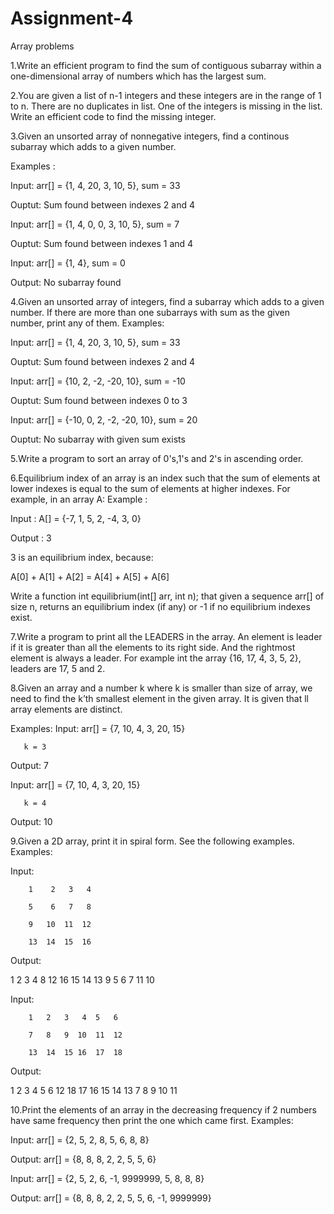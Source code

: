 # Assignment-4
Array problems

1.Write an efficient program to find the sum of contiguous subarray within a one-dimensional array of numbers which has the largest sum.

2.You are given a list of n-1 integers and these integers are in the range of 1 to n. There are no duplicates in list. One of the integers is missing in the list. Write an efficient code to find the missing integer.

3.Given an unsorted array of nonnegative integers, find a continous subarray which adds to a given number.

Examples :

Input: arr[] = {1, 4, 20, 3, 10, 5}, sum = 33

Ouptut: Sum found between indexes 2 and 4 

Input: arr[] = {1, 4, 0, 0, 3, 10, 5}, sum = 7

Ouptut: Sum found between indexes 1 and 4 

Input: arr[] = {1, 4}, sum = 0

Output: No subarray found 

4.Given an unsorted array of integers, find a subarray which adds to a given number. If there are more than one subarrays with sum as the given number, print any of them.
Examples:

Input: arr[] = {1, 4, 20, 3, 10, 5}, sum = 33

Ouptut: Sum found between indexes 2 and 4 

Input: arr[] = {10, 2, -2, -20, 10}, sum = -10

Ouptut: Sum found between indexes 0 to 3 

Input: arr[] = {-10, 0, 2, -2, -20, 10}, sum = 20

Ouptut: No subarray with given sum exists

5.Write a program to sort an array of 0's,1's and 2's in ascending order.

6.Equilibrium index of an array is an index such that the sum of elements at lower indexes is equal to the sum of elements at higher indexes. For example, in an array A:
Example :

Input : A[] = {-7, 1, 5, 2, -4, 3, 0}

Output : 3

3 is an equilibrium index, because:

A[0] + A[1] + A[2]  =  A[4] + A[5] + A[6]

Write a function int equilibrium(int[] arr, int n); that given a sequence arr[] of size n, returns an equilibrium index (if any) or -1 if no equilibrium indexes exist.

7.Write a program to print all the LEADERS in the array. An element is leader if it is greater than all the elements to its right side. And the rightmost element is always a leader. For example int the array {16, 17, 4, 3, 5, 2}, leaders are 17, 5 and 2.

8.Given an array and a number k where k is smaller than size of array, we need to find the k’th smallest element in the given array. It is given that ll array elements are distinct.
 

Examples:
Input: arr[] = {7, 10, 4, 3, 20, 15}

       k = 3

Output: 7 

Input: arr[] = {7, 10, 4, 3, 20, 15}

       k = 4

Output: 10 

9.Given a 2D array, print it in spiral form. See the following examples.
Examples:

Input:

        1    2   3   4

        5    6   7   8

        9   10  11  12

        13  14  15  16

Output:

1 2 3 4 8 12 16 15 14 13 9 5 6 7 11 10 

Input:

        1   2   3   4  5   6

        7   8   9  10  11  12

        13  14  15 16  17  18

Output:

1 2 3 4 5 6 12 18 17 16 15 14 13 7 8 9 10 11

10.Print the elements of an array in the decreasing frequency if 2 numbers have same frequency then print the one which came first.
 Examples: 

Input:  arr[] = {2, 5, 2, 8, 5, 6, 8, 8}

Output: arr[] = {8, 8, 8, 2, 2, 5, 5, 6} 

Input: arr[] = {2, 5, 2, 6, -1, 9999999, 5, 8, 8, 8}

Output: arr[] = {8, 8, 8, 2, 2, 5, 5, 6, -1, 9999999}
